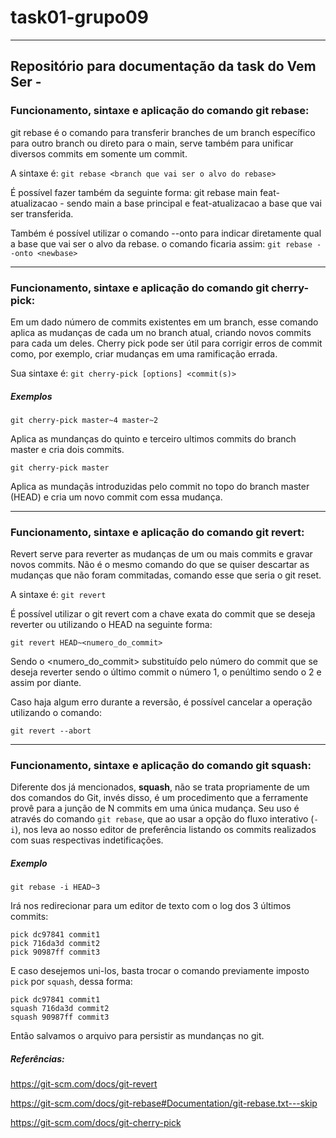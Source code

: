 # task01-grupo09

___

## Repositório para documentação da task do Vem Ser -

### Funcionamento, sintaxe e aplicação do comando git rebase:

git rebase é o comando para transferir branches de um branch específico para outro branch ou direto para o main, serve também para unificar diversos commits em somente um commit.

A sintaxe é: ``` git rebase <branch que vai ser o alvo do rebase> ```

É possível fazer também da seguinte forma: git rebase main feat-atualizacao - sendo main a base principal e feat-atualizacao a base que vai ser transferida.

Também é possível utilizar o comando --onto para indicar diretamente qual a base que vai ser o alvo da rebase. o comando ficaria assim: ``` git rebase --onto <newbase> ```
___

### Funcionamento, sintaxe e aplicação do comando git cherry-pick:

Em um dado número de commits existentes em um branch, esse comando aplica as mudanças de cada um no branch atual, criando novos commits para cada um deles. Cherry pick pode ser útil para corrigir erros de commit como, por exemplo, criar mudanças em uma ramificação errada.


Sua sintaxe é: ``` git cherry-pick [options] <commit(s)> ```

##### Exemplos
``` git cherry-pick master~4 master~2 ``` 

Aplica as mundanças do quinto e terceiro ultimos commits do branch master e cria dois commits.

``` git cherry-pick master ```

Aplica as mundaçãs introduzidas pelo commit no topo do branch master (HEAD) e cria um novo commit com essa mudança.


___
### Funcionamento, sintaxe e aplicação do comando git revert:

Revert serve para reverter as mudanças de um ou mais commits e gravar novos commits. Não é o mesmo comando do que se quiser descartar as mudanças que não foram commitadas, comando esse que seria o git reset.

A sintaxe é: ``` git revert ```

É possível utilizar o git revert com a chave exata do commit que se deseja reverter ou utilizando o HEAD na seguinte forma:

``` git revert HEAD~<numero_do_commit> ```

Sendo o <numero_do_commit> substituído pelo número do commit que se deseja reverter sendo o último commit o número 1, o penúltimo sendo o 2 e assim por diante.

Caso haja algum erro durante a reversão, é possível cancelar a operação utilizando o comando:

```git revert --abort ```

___

### Funcionamento, sintaxe e aplicação do comando git squash:

Diferente dos já mencionados, **squash**, não se trata propriamente de um dos comandos do Git, invés disso, é um procedimento que a ferramente provê para a junção de N commits em uma única mudança. Seu uso é através do comando ``` git rebase ```, que ao usar a opção do fluxo interativo (```-i```), nos leva ao nosso editor de preferência listando os commits realizados com suas respectivas indetificações.

##### Exemplo
```git rebase -i HEAD~3 ```

Irá nos redirecionar para um editor de texto com o log dos 3 últimos commits:
```vim
pick dc97841 commit1
pick 716da3d commit2
pick 90987ff commit3
```
E caso desejemos uni-los, basta trocar o comando previamente imposto ```pick``` por ```squash```, dessa forma:

```vim
pick dc97841 commit1
squash 716da3d commit2
squash 90987ff commit3
```
Então salvamos o arquivo para persistir as mundanças no git.

##### Referências:

https://git-scm.com/docs/git-revert

https://git-scm.com/docs/git-rebase#Documentation/git-rebase.txt---skip

https://git-scm.com/docs/git-cherry-pick
